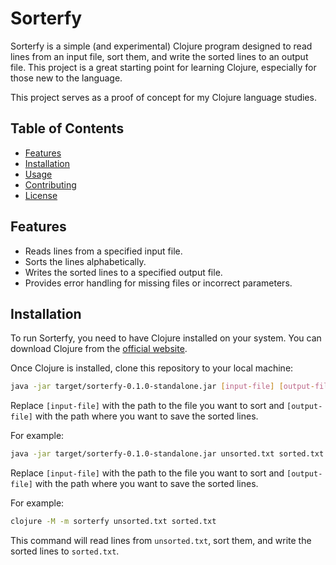 # Sorterfy

Sorterfy is a simple (and experimental) Clojure program designed to read lines from an input file, sort them, and write the sorted lines to an output file. This project is a great starting point for learning Clojure, especially for those new to the language.

This project serves as a proof of concept for my Clojure language studies.

## Table of Contents

- [Features](#features)
- [Installation](#installation)
- [Usage](#usage)
- [Contributing](#contributing)
- [License](#license)

## Features

- Reads lines from a specified input file.
- Sorts the lines alphabetically.
- Writes the sorted lines to a specified output file.
- Provides error handling for missing files or incorrect parameters.

## Installation

To run Sorterfy, you need to have Clojure installed on your system. You can download Clojure from the [official website](https://clojure.org/guides/getting_started).

Once Clojure is installed, clone this repository to your local machine:

```bash
java -jar target/sorterfy-0.1.0-standalone.jar [input-file] [output-file]
```

Replace `[input-file]` with the path to the file you want to sort and `[output-file]` with the path where you want to save the sorted lines.

For example:

```bash
java -jar target/sorterfy-0.1.0-standalone.jar unsorted.txt sorted.txt
```

Replace `[input-file]` with the path to the file you want to sort and `[output-file]` with the path where you want to save the sorted lines.

For example:

```bash
clojure -M -m sorterfy unsorted.txt sorted.txt
```

This command will read lines from `unsorted.txt`, sort them, and write the sorted lines to `sorted.txt`.
